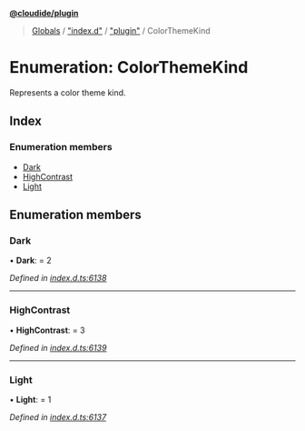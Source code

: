 **[@cloudide/plugin](../README.md)**

> [Globals](../README.md) / ["index.d"](../modules/_index_d_.md) / ["plugin"](../modules/_index_d_._plugin_.md) / ColorThemeKind

# Enumeration: ColorThemeKind

Represents a color theme kind.

## Index

### Enumeration members

* [Dark](_index_d_._plugin_.colorthemekind.md#dark)
* [HighContrast](_index_d_._plugin_.colorthemekind.md#highcontrast)
* [Light](_index_d_._plugin_.colorthemekind.md#light)

## Enumeration members

### Dark

•  **Dark**:  = 2

*Defined in [index.d.ts:6138](https://github.com/shuyaqian/cloudide-plugin-api/blob/9d985be/index.d.ts#L6138)*

___

### HighContrast

•  **HighContrast**:  = 3

*Defined in [index.d.ts:6139](https://github.com/shuyaqian/cloudide-plugin-api/blob/9d985be/index.d.ts#L6139)*

___

### Light

•  **Light**:  = 1

*Defined in [index.d.ts:6137](https://github.com/shuyaqian/cloudide-plugin-api/blob/9d985be/index.d.ts#L6137)*
